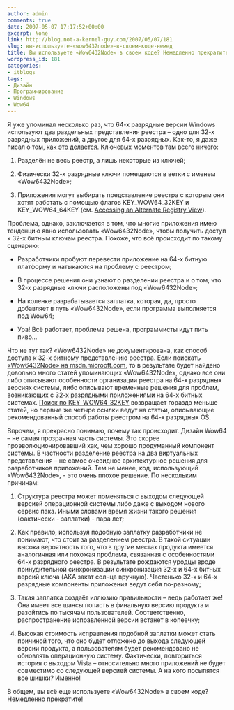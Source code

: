 ```yaml
---
author: admin
comments: true
date: 2007-05-07 17:17:52+00:00
excerpt: None
link: http://blog.not-a-kernel-guy.com/2007/05/07/181
slug: вы-используете-«wow6432node»-в-своем-коде-немед
title: Вы используете «Wow6432Node» в своем коде? Немедленно прекратите!
wordpress_id: 181
categories:
- itblogs
tags:
- Дизайн
- Программирование
- Windows
- Wow64
---
```


Я уже упоминал несколько раз, что 64-х разрядные версии Windows используют два раздельных представления реестра – одно для 32-х разрядных приложений, а другое для 64-х разрядных. Как-то, я даже писал о том, [как это делается](http://blog.not-a-kernel-guy.com/2006/08/22/27). Ключевых моментов там всего ничего:




	
  1. Разделён не весь реестр, а лишь некоторые из ключей;

	
  2. Физически 32-х разрядные ключи помещаются в ветки с именем «Wow6432Node»;

	
  3. Приложения могут выбирать представление реестра с которым они хотят работать с помощью флагов KEY_WOW64_32KEY и KEY_WOW64_64KEY (см. [Accessing an Alternate Registry View](http://msdn2.microsoft.com/en-us/library/aa384129.aspx)).


Проблема, однако, заключается в том, что многие приложения имею тенденцию явно использовать «Wow6432Node», чтобы получить доступ к 32-х битным ключам реестра. Похоже, что всё происходит по такому сценарию:


	
  * Разработчики пробуют перевести приложение на 64-х битную платформу и натыкаются на проблему с реестром;

	
  * В процессе решения они узнают о разделении реестра и о том, что 32-х разрядные ключи расположены под «Wow6432Node»;

	
  * На коленке разрабатывается заплатка, которая, да, просто добавляет в путь «Wow6432Node», если программа выполняется под Wow64;

	
  * Ура! Всё работает, проблема решена, программисты идут пить пиво…


Что не тут так? «Wow6432Node» не документирована, как способ доступа к 32-х битному представлению реестра. Если поискать [«Wow6432Node» на msdn.microoft.com](http://search.msdn.microsoft.com/search/Default.aspx?brand=msdn&locale=en-us&query=Wow6432Node), то в результате будет найдено довольно много статей упоминающих «Wow6432Node», однако все они либо описывают особенности организации реестра на 64-х разрядных версиях системы, либо описывают временные решения для проблем, возникающих с 32-х разрядными приложениями на 64-х битных системах. [Поиск по KEY_WOW64_32KEY](http://search.msdn.microsoft.com/search/Default.aspx?brand=msdn&query=KEY_WOW64_32KEY) возвращает гораздо меньше статей, но первые же четыре ссылки ведут на статьи, описывающие рекомендованный способ работы реестром на 64-х разрядных OS.

Впрочем, я прекрасно понимаю, почему так происходит. Дизайн Wow64 – не самая прозрачная часть системы. Это скорее проэволюционировавший хак, чем хорошо продуманный компонент системы. В частности разделение реестра на два виртуальных представления – не самое очевидное архитектурное решения для разработчиков приложений. Тем не менее, код, использующий «Wow6432Node», - это очень плохое решение. По нескольким причинам:




	
  1. Структура реестра может поменяться с выходом следующей версией операционной системы либо даже с выходом нового сервис пака. Иными словами время жизни такого решения (фактически - заплатки) - пара лет;

	
  2. Как правило, используя подобную заплатку разработчики не понимают, что стоит за разделением реестра. В такой ситуации высока вероятность того, что в другие местах продукта имеется аналогичная или похожая проблема, связанная с особенностями 64-х разрядного реестра. В результате рождаются уродцы вроде принудительной синхронизации синхронизация 32-х и 64-х битных версий ключа (AKA закат солнца вручную). Частенько 32-х и 64-х разрядные компоненты приложения ведут себя по-разному;

	
  3. Такая заплатка создаёт иллюзию правильности – ведь работает же! Она имеет все шансы попасть в финальную версию продукта и разойтись по тысячам пользователей. Соответственно, распространение исправленной версии встанет в копеечку;

	
  4. Высокая стоимость исправления подобной заплатки может стать причиной того, что оно будет отложено до выхода следующей версии продукта, а пользователям будет рекомендовано не обновлять операционную систему. Фактически, повториться история с выходом Vista – относительно много приложений не будет совместимо со следующей версией системы. А на кого посыпятся все шишки? Именно!


В общем, вы всё еще используете «Wow6432Node» в своем коде? Немедленно прекратите!


